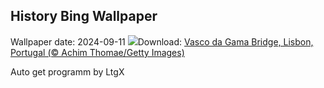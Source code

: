 ## History Bing Wallpaper
Wallpaper date: 2024-09-11
![](https://www.bing.com/th?id=OHR.BridgeLisbon_EN-CA9816290154_UHD.jpg&w=1000)Download: [Vasco da Gama Bridge, Lisbon, Portugal (© Achim Thomae/Getty Images)](https://www.bing.com/th?id=OHR.BridgeLisbon_EN-CA9816290154_UHD.jpg)

Auto get programm by LtgX
